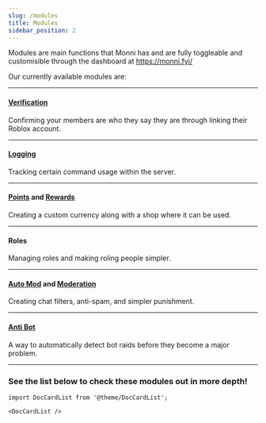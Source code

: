 ```yaml
---
slug: /modules
title: Modules
sidebar_position: 2
---
```

Modules are main functions that Monni has and are fully toggleable and customisible through the dashboard at https://monni.fyi/

Our currently available modules are:

---
#### [**Verification**](modules/verification) 
Confirming your members are who they say they are through linking their Roblox account.

---
#### [**Logging**](modules/logging)
Tracking certain command usage within the server.

---
#### [**Points**](modules/points) **and** [**Rewards**](modules/rewards) 
Creating a custom currency along with a shop where it can be used.

---
#### **Roles** 
Managing roles and making roling people simpler.

---
#### [**Auto Mod**](modules/automod) **and** [**Moderation**](modules/moderation) 
Creating chat filters, anti-spam, and simpler punishment.

---
#### [**Anti Bot**](modules/anti-bot)
A way to automatically detect bot raids before they become a major problem.

---

### See the list below to check these modules out in more depth!

```mdx-code-block
import DocCardList from '@theme/DocCardList';

<DocCardList />
```
